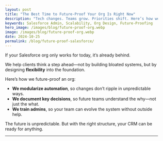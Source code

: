```yaml
---
layout: post
title: "The Best Time to Future-Proof Your Org Is Right Now"
description: "Tech changes. Teams grow. Priorities shift. Here’s how we help clients build Salesforce orgs that are ready for what’s next."
keywords: Salesforce Admin, Scalability, Org Design, Future-Proofing
hero_image: /images/blog/future-proof-org.webp
image: /images/blog/future-proof-org.webp
date: 2024-10-25
permalink: /blog/future-proof-salesforce/
---
```


If your Salesforce org only works for today, it’s already behind.

We help clients think a step ahead—not by building bloated systems, but by designing **flexibility** into the foundation.

Here’s how we future-proof an org:

- **We modularize automation**, so changes don’t ripple in unpredictable ways.
- **We document key decisions**, so future teams understand the why—not just the what.
- **We train admins**, so your team can evolve the system without outside help.

The future is unpredictable. But with the right structure, your CRM can be ready for anything.

---

